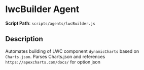 # lwcBuilder Agent

**Script Path**: `scripts/agents/lwcBuilder.js`

## Description

Automates building of LWC component `dynamicCharts` based on `Charts.json`. Parses Charts.json and references `https://apexcharts.com/docs/` for option json
